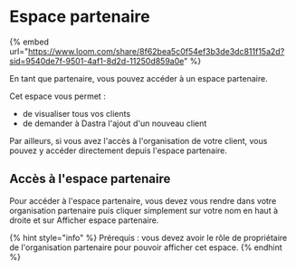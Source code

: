 # Espace partenaire

{% embed url="https://www.loom.com/share/8f62bea5c0f54ef3b3de3dc811f15a2d?sid=9540de7f-9501-4af1-8d2d-11250d859a0e" %}

En tant que partenaire, vous pouvez accéder à un espace partenaire.&#x20;

Cet espace vous permet :&#x20;

* de visualiser tous vos clients
* de demander à Dastra l'ajout d'un nouveau client

Par ailleurs, si vous avez l'accès à l'organisation de votre client, vous pouvez y accéder directement depuis l'espace partenaire.&#x20;

## Accès à l'espace partenaire

Pour accéder à l'espace partenaire, vous devez vous rendre dans votre organisation partenaire puis cliquer simplement sur votre nom en haut à droite et sur Afficher espace partenaire.&#x20;

{% hint style="info" %}
Prérequis : vous devez avoir le rôle de propriétaire de l'organisation partenaire pour pouvoir afficher cet espace.&#x20;
{% endhint %}









